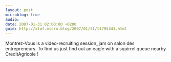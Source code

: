 ```yaml
---
layout: post
microblog: true
audio: 
date: 2007-01-31 02:00:00 +0200
guid: http://xtof.micro.blog/2007/01/31/t4795343.html
---
```

Montrez-Vous is a video-recruiting session_jam on salon des entrepreneurs. To find us just find out an eagle with a squirrel queue nearby CreditAgricole !
